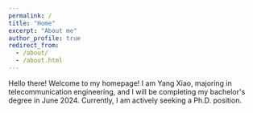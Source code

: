 ```yaml
---
permalink: /
title: "Home"
excerpt: "About me"
author_profile: true
redirect_from: 
  - /about/
  - /about.html
---
```


Hello there! Welcome to my homepage! I am Yang Xiao, majoring in telecommunication engineering, and I will be completing my bachelor's degree in June 2024. Currently, I am actively seeking a Ph.D. position.














